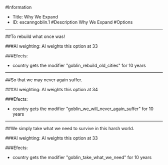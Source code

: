 #Information
 - Title: Why We Expand
 - ID: escanngoblin.1
#Description
Why We Expand
#Options

___
##To rebuild what once was!

###AI weighting:
AI weights this option at 33


###Efects:<ul><li>country gets the modifier "goblin_rebuild_old_cities" for 10 years</li></ul>

___
##So that we may never again suffer.

###AI weighting:
AI weights this option at 34


###Efects:<ul><li>country gets the modifier "goblin_we_will_never_again_suffer" for 10 years</li></ul>

___
##We simply take what we need to survive in this harsh world.

###AI weighting:
AI weights this option at 33


###Efects:<ul><li>country gets the modifier "goblin_take_what_we_need" for 10 years</li></ul>
